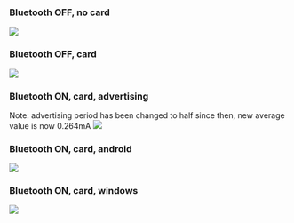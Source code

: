 ### [](#header-3)Bluetooth OFF, no card
![](https://github.com/mooltipass/minible/blob/gh-pages/images/sleep_current/bt_off_no_card.PNG?raw=true)

### [](#header-3)Bluetooth OFF, card
![](https://github.com/mooltipass/minible/blob/gh-pages/images/sleep_current/bt_off_card.PNG?raw=true)

### [](#header-3)Bluetooth ON, card, advertising
Note: advertising period has been changed to half since then, new average value is now 0.264mA
![](https://github.com/mooltipass/minible/blob/gh-pages/images/sleep_current/bt_on_card_advertising.PNG?raw=true)

### [](#header-3)Bluetooth ON, card, android
![](https://github.com/mooltipass/minible/blob/gh-pages/images/sleep_current/bt_on_card_android_connected.PNG?raw=true)

### [](#header-3)Bluetooth ON, card, windows
![](https://github.com/mooltipass/minible/blob/gh-pages/images/sleep_current/bt_on_card_windows_connected.PNG?raw=true)
